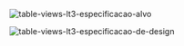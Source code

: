![table-views-lt3-especificacao-alvo](https://github.com/JeovaneSousa/emi-uitableview-movie-theater/assets/66012358/32e39b2f-f68a-44d6-8ef8-604d7463735e)

![table-views-lt3-especificacao-de-design](https://github.com/JeovaneSousa/emi-uitableview-movie-theater/assets/66012358/d46da8f5-aa6d-49cb-a5b6-9f5a729a2bbb)

